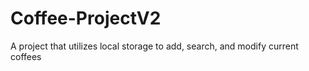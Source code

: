 # Coffee-ProjectV2
A project that utilizes local storage to add, search, and modify current coffees
